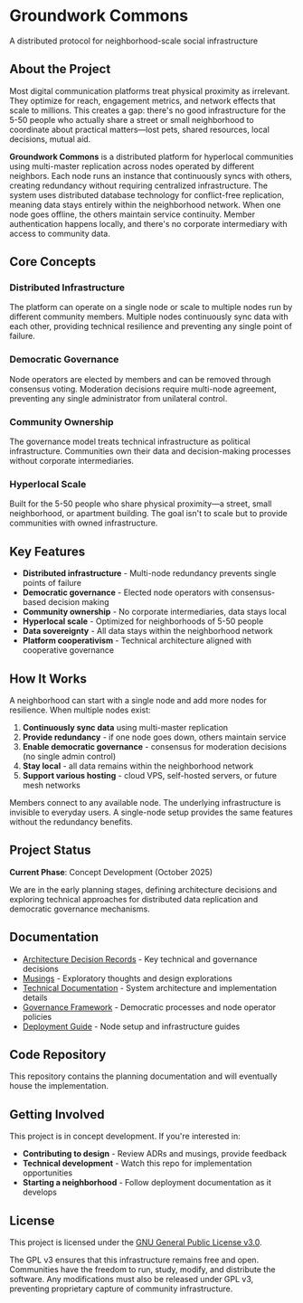 # Groundwork Commons

A distributed protocol for neighborhood-scale social infrastructure

## About the Project

Most digital communication platforms treat physical proximity as irrelevant. They optimize for reach, engagement metrics, and network effects that scale to millions. This creates a gap: there's no good infrastructure for the 5-50 people who actually share a street or small neighborhood to coordinate about practical matters—lost pets, shared resources, local decisions, mutual aid.

**Groundwork Commons** is a distributed platform for hyperlocal communities using multi-master replication across nodes operated by different neighbors. Each node runs an instance that continuously syncs with others, creating redundancy without requiring centralized infrastructure. The system uses distributed database technology for conflict-free replication, meaning data stays entirely within the neighborhood network. When one node goes offline, the others maintain service continuity. Member authentication happens locally, and there's no corporate intermediary with access to community data.

## Core Concepts

### Distributed Infrastructure
The platform can operate on a single node or scale to multiple nodes run by different community members. Multiple nodes continuously sync data with each other, providing technical resilience and preventing any single point of failure.

### Democratic Governance
Node operators are elected by members and can be removed through consensus voting. Moderation decisions require multi-node agreement, preventing any single administrator from unilateral control.

### Community Ownership
The governance model treats technical infrastructure as political infrastructure. Communities own their data and decision-making processes without corporate intermediaries.

### Hyperlocal Scale
Built for the 5-50 people who share physical proximity—a street, small neighborhood, or apartment building. The goal isn't to scale but to provide communities with owned infrastructure.

## Key Features

- **Distributed infrastructure** - Multi-node redundancy prevents single points of failure
- **Democratic governance** - Elected node operators with consensus-based decision making
- **Community ownership** - No corporate intermediaries, data stays local
- **Hyperlocal scale** - Optimized for neighborhoods of 5-50 people
- **Data sovereignty** - All data stays within the neighborhood network
- **Platform cooperativism** - Technical architecture aligned with cooperative governance

## How It Works

A neighborhood can start with a single node and add more nodes for resilience. When multiple nodes exist:

1. **Continuously sync data** using multi-master replication
2. **Provide redundancy** - if one node goes down, others maintain service
3. **Enable democratic governance** - consensus for moderation decisions (no single admin control)
4. **Stay local** - all data remains within the neighborhood network
5. **Support various hosting** - cloud VPS, self-hosted servers, or future mesh networks

Members connect to any available node. The underlying infrastructure is invisible to everyday users. A single-node setup provides the same features without the redundancy benefits.

## Project Status

**Current Phase**: Concept Development (October 2025)

We are in the early planning stages, defining architecture decisions and exploring technical approaches for distributed data replication and democratic governance mechanisms.

## Documentation

- [Architecture Decision Records](docs/adrs/README.md) - Key technical and governance decisions
- [Musings](docs/musings/README.md) - Exploratory thoughts and design explorations
- [Technical Documentation](docs/technical/README.md) - System architecture and implementation details
- [Governance Framework](docs/governance/README.md) - Democratic processes and node operator policies
- [Deployment Guide](docs/deployment/README.md) - Node setup and infrastructure guides

## Code Repository

This repository contains the planning documentation and will eventually house the implementation.

## Getting Involved

This project is in concept development. If you're interested in:

- **Contributing to design** - Review ADRs and musings, provide feedback
- **Technical development** - Watch this repo for implementation opportunities
- **Starting a neighborhood** - Follow deployment documentation as it develops

## License

This project is licensed under the [GNU General Public License v3.0](LICENSE).

The GPL v3 ensures that this infrastructure remains free and open. Communities have the freedom to run, study, modify, and distribute the software. Any modifications must also be released under GPL v3, preventing proprietary capture of community infrastructure.
